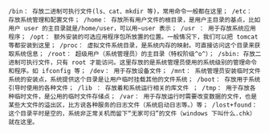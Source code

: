 `/bin： 存放二进制可执行文件(ls、cat、mkdir 等)，常用命令一般都在这里； /etc： 存放系统管理和配置文件； /home： 存放所有用户文件的根目录，是用户主目录的基点，比如用户 user 的主目录就是/home/user，可以用~user 表示； /usr ： 用于存放系统应用程序； /opt： 额外安装的可选应用程序包所放置的位置。一般情况下，我们可以把 tomcat 等都安装到这里； /proc： 虚拟文件系统目录，是系统内存的映射。可直接访问这个目录来获取系统信息； /root： 超级用户（系统管理员）的主目录（特权阶级^o^）； /sbin: 存放二进制可执行文件，只有 root 才能访问。这里存放的是系统管理员使用的系统级别的管理命令和程序。如 ifconfig 等； /dev： 用于存放设备文件； /mnt： 系统管理员安装临时文件系统的安装点，系统提供这个目录是让用户临时挂载其他的文件系统； /boot： 存放用于系统引导时使用的各种文件； /lib ： 存放着和系统运行相关的库文件 ； /tmp： 用于存放各种临时文件，是公用的临时文件存储点； /var： 用于存放运行时需要改变数据的文件，也是某些大文件的溢出区，比方说各种服务的日志文件（系统启动日志等。）等； /lost+found： 这个目录平时是空的，系统非正常关机而留下“无家可归”的文件（windows 下叫什么.chk）就在这里。`